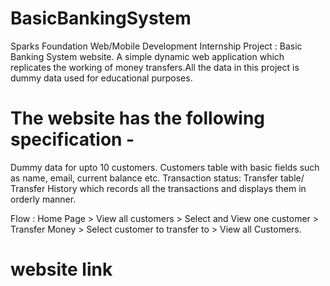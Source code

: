 # BasicBankingSystem
Sparks Foundation Web/Mobile Development Internship Project : Basic Banking System website. 
A simple dynamic web application which replicates the working of money transfers.All the data in this project is
dummy data used for educational purposes.

# The website has the following specification -
  Dummy data for upto 10 customers.
  Customers table with basic fields such as name, email, current balance etc.
 Transaction status:
 Transfer table/ Transfer History which records all the transactions and displays them in orderly manner.

Flow : Home Page > View all customers > Select and View one customer > Transfer Money > Select customer to transfer to > View all Customers.

# website link

